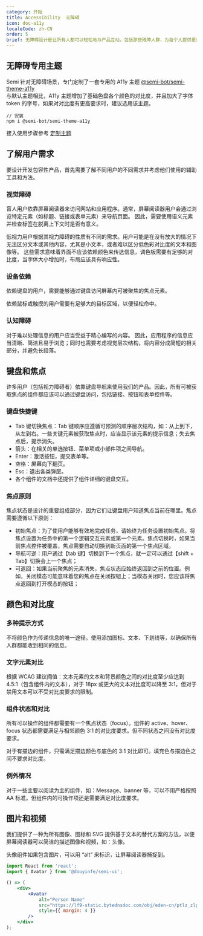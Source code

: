 ```yaml
---
category: 开始
title: Accessibility  无障碍
icon: doc-a11y
localeCode: zh-CN
order: 5
brief: 无障碍设计是让所有人都可以轻松地与产品互动，包括那些残障人群，为每个人提供更好的体验。Semi 设计系统旨在消除障碍并创造适合所有人的包容性产品体验。
---
```


## 无障碍专用主题
Semi 针对无障碍场景，专门定制了一套专用的 A11y 主题 [@semi-bot/semi-theme-a11y](https://semi.design/dsm_store/theme?dsmID=2243)  
与默认主题相比，A11y 主题增加了基础色盘各个颜色的对比度，并且加大了字体 token 的字号，如果对对比度有更高要求时，建议选用该主题。  

```
// 安装
npm i @semi-bot/semi-theme-a11y
```

接入使用步骤参考 [定制主题](https://semi.design/zh-CN/start/customize-theme#%E6%8E%A5%E5%85%A5%E4%B8%BB%E9%A2%98)
## 了解用户需求

要设计开发包容性产品，首先需要了解不同用户的不同需求并考虑他们使用的辅助工具和方法。

### 视觉障碍

盲人用户依靠屏幕阅读器来访问网站和应用程序。通常，屏幕阅读器用户会通过浏览特定元素（如标题、链接或表单元素）来导航页面。
因此，需要使用语义元素并检查标签在脱离上下文时是否有意义。

低视力用户根据其视力障碍的性质有不同的需求。用户可能是在没有放大的情况下无法区分文本或其他内容，尤其是小文本，或者难以区分低色彩对比度的文本和图像等。
这些需求意味着界面不应该依赖颜色来传达信息，调色板需要有足够的对比度，当字体大小增加时，布局应该具有响应性。

### 设备依赖

依赖键盘的用户，需要能够通过键盘访问屏幕内可被聚焦的焦点元素。

依赖鼠标或触摸的用户需要有足够大的目标区域，以便轻松命中。

### 认知障碍

对于难以处理信息的用户应当受益于精心编写的内容。
因此，应用程序的信息应当清晰、简洁且易于浏览；同时也需要考虑视觉层次结构，将内容分成简短的相关部分，并避免长段落。

## 键盘和焦点

许多用户（包括视力障碍者）依靠键盘导航来使用我们的产品。因此，所有可被获取焦点的组件都应该可以通过键盘访问，包括链接、按钮和表单控件等。

### 键盘快捷键

- Tab 键切换焦点：Tab 键顺序应遵循可预测的顺序层次结构，如：从上到下，从左到右。一些关键元素被获取焦点时，应当显示该元素的提示信息；失去焦点后，提示消失。
- 箭头：在相关的单选按钮、菜单项或小部件项之间导航。
- Enter：激活按钮，提交表单等。
- 空格：屏幕向下翻页。
- Esc：退出各类弹层。
- 各个组件的文档中还提供了组件详细的键盘交互。

### 焦点原则

焦点状态是设计的重要组成部分，因为它们让键盘用户知道焦点当前在哪里。焦点需要遵循以下原则：

- 初始焦点：为了使用户能够有效地完成任务，请始终为任务设置初始焦点。将焦点设置为任务中的第一个逻辑交互元素或第一个元素。焦点切换时，如果当前焦点控件被覆盖，焦点需要自动切换到新页面的第一个焦点区域。
- 导航可逆：用户通过【tab 键】切换到下一个焦点，就一定可以通过【shift + Tab】切换会上一个焦点；
- 可返回：如果当前聚焦的元素消失，焦点状态应始终返回到之前的位置。例如，关闭模态可能意味着您的焦点在关闭按钮上；当模态关闭时，您应该将焦点返回到打开模态的按钮；

## 颜色和对比度

### 多种提示方式

不将颜色作为传递信息的唯一途径。使用添加图标、文本、下划线等，以确保所有人群都能收到相同的信息。

<ImageBox alt="多种提示做和不要做示例" url='https://lf3-static.bytednsdoc.com/obj/eden-cn/ptlz_zlp/ljhwZthlaukjlkulzlp/a11y-do-and-donot.png' darkUrl="https://lf3-static.bytednsdoc.com/obj/eden-cn/ptlz_zlp/ljhwZthlaukjlkulzlp/a11y-do-and-donot-dark.png" />

### 文字元素对比

根据 WCAG 建议阈值：文本元素的文本和背景颜色之间的对比度至少应达到 4.5:1（包含组件内的文本），对于 18px 或更大的文本对比度可以降至 3:1，但对于禁用文本可以不受对比度要求的限制。

<ImageBox alt="文字元素对比示例" url="https://lf3-static.bytednsdoc.com/obj/eden-cn/ptlz_zlp/ljhwZthlaukjlkulzlp/a11y-color-contrast.png" darkUrl="https://lf3-static.bytednsdoc.com/obj/eden-cn/ptlz_zlp/ljhwZthlaukjlkulzlp/a11y-color-contrast-dark.png" />

### 组件状态和对比

所有可以操作的组件都需要有一个焦点状态（focus）。组件的 active、hover、focus 状态都需要满足与相邻颜色 3:1 的对比度要求。但不同状态之间没有对比度要求。

对于有描边的组件，只需满足描边颜色与底色的 3:1 对比即可。填充色与描边色之间不要求对比度。

<ImageBox alt="组件状态和对比示例" url="https://lf3-static.bytednsdoc.com/obj/eden-cn/ptlz_zlp/ljhwZthlaukjlkulzlp/a11y-component-state-contrast.png" darkUrl="https://lf3-static.bytednsdoc.com/obj/eden-cn/ptlz_zlp/ljhwZthlaukjlkulzlp/a11y-component-state-contrast-dark.png" />


### 例外情况

对于一些主要以阅读为主的组件，如：Message、banner 等，可以不用严格按照 AA 标准。但组件内的可操作项还是需要满足对比度要求。

<ImageBox alt="例外情况示例" url="https://lf3-static.bytednsdoc.com/obj/eden-cn/ptlz_zlp/ljhwZthlaukjlkulzlp/a11y-color-contrast-special.png" darkUrl="https://lf3-static.bytednsdoc.com/obj/eden-cn/ptlz_zlp/ljhwZthlaukjlkulzlp/a11y-color-contrast-special-dark.png" />

## 图片和视频

我们提供了一种为所有图像、图标和 SVG 提供基于文本的替代方案的方法，以便屏幕阅读器可以简洁的描述图像和视频，如：头像。

头像组件如果包含图片，可以用 “alt” 来标识，让屏幕阅读器捕捉到。

```jsx live=true
import React from 'react';
import { Avatar } from '@douyinfe/semi-ui';

() => (
    <div>
        <Avatar
            alt="Person Name"
            src="https://lf9-static.bytednsdoc.com/obj/eden-cn/ptlz_zlp/ljhwZthlaukjlkulzlp/a11y-img-alt-avatar.png"
            style={{ margin: 4 }}
        />
    </div>
);
```